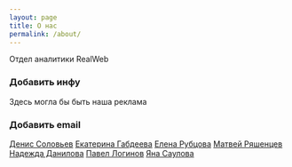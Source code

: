 ```yaml
---
layout: page
title: О нас
permalink: /about/
---
```


Отдел аналитики RealWeb

### Добавить инфу

Здесь могла бы быть наша реклама

### Добавить email

[Денис Соловьев](mailto:solovyev@realweb.ru>)
[Екатерина Габдеева](mailto:gabdeeva@realweb.ru)
[Елена Рубцова](mailto:rubcova@realweb.ru)
[Матвей Ряшенцев](mailto:ryashencev@realweb.ru)
[Надежда Данилова](mailto:danilova@realweb.ru)
[Павел Логинов](mailto:loginov@realweb.ru)
[Яна Саулова](mailto:saulova@realweb.ru)
